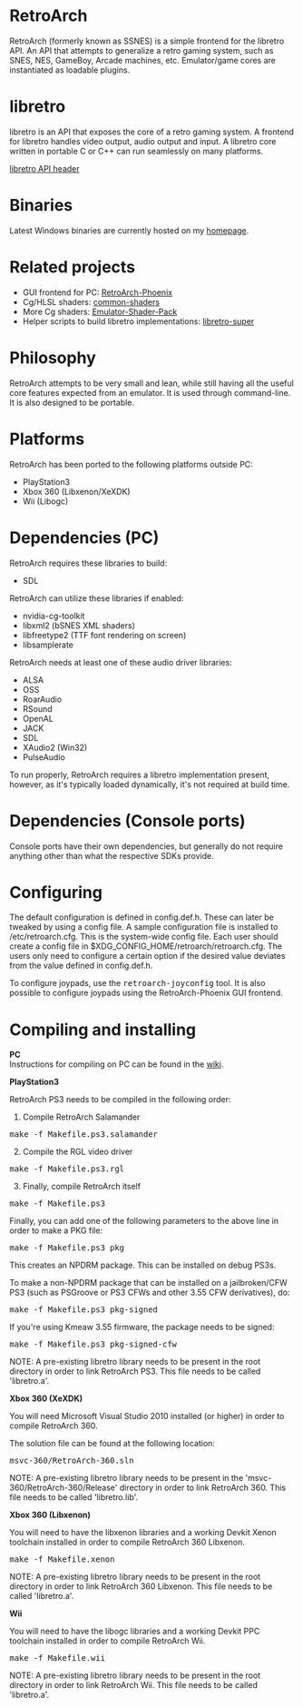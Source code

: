 # RetroArch

RetroArch (formerly known as SSNES) is a simple frontend for the libretro API. An API that attempts to generalize
a retro gaming system, such as SNES, NES, GameBoy, Arcade machines, etc.
Emulator/game cores are instantiated as loadable plugins.

# libretro

libretro is an API that exposes the core of a retro gaming system.
A frontend for libretro handles video output, audio output and input.
A libretro core written in portable C or C++ can run seamlessly on many platforms.

[libretro API header](https://github.com/Themaister/RetroArch/blob/master/libretro.h)

# Binaries

Latest Windows binaries are currently hosted on my [homepage](http://themaister.net/retroarch.html).

# Related projects

   - GUI frontend for PC: [RetroArch-Phoenix](https://github.com/Themaister/RetroArch-Phoenix)
   - Cg/HLSL shaders: [common-shaders](https://github.com/twinaphex/common-shaders)
   - More Cg shaders: [Emulator-Shader-Pack](https://github.com/Themaister/Emulator-Shader-Pack)
   - Helper scripts to build libretro implementations: [libretro-super](https://github.com/Themaister/libretro-super)

# Philosophy

RetroArch attempts to be very small and lean,
while still having all the useful core features expected from an emulator. 
It is used through command-line. It is also designed to be portable.

# Platforms

RetroArch has been ported to the following platforms outside PC:

   - PlayStation3
   - Xbox 360 (Libxenon/XeXDK)
   - Wii (Libogc)

# Dependencies (PC)

RetroArch requires these libraries to build:

   - SDL

RetroArch can utilize these libraries if enabled:

   - nvidia-cg-toolkit
   - libxml2 (bSNES XML shaders)
   - libfreetype2 (TTF font rendering on screen)
   - libsamplerate

RetroArch needs at least one of these audio driver libraries:

   - ALSA
   - OSS
   - RoarAudio
   - RSound
   - OpenAL
   - JACK
   - SDL
   - XAudio2 (Win32)
   - PulseAudio

To run properly, RetroArch requires a libretro implementation present, however, as it's typically loaded
dynamically, it's not required at build time.

# Dependencies (Console ports)

Console ports have their own dependencies, but generally do not require
anything other than what the respective SDKs provide.

# Configuring

The default configuration is defined in config.def.h. 
These can later be tweaked by using a config file. 
A sample configuration file is installed to /etc/retroarch.cfg. 
This is the system-wide config file. 
Each user should create a config file in $XDG\_CONFIG\_HOME/retroarch/retroarch.cfg.
The users only need to configure a certain option if the desired value deviates from the value defined in config.def.h.

To configure joypads, use the <tt>retroarch-joyconfig</tt> tool.
It is also possible to configure joypads using the RetroArch-Phoenix GUI frontend.

# Compiling and installing

<b>PC</b><br/>
Instructions for compiling on PC can be found in the [wiki](https://github.com/Themaister/RetroArch/wiki).

<b>PlayStation3</b><br/>

RetroArch PS3 needs to be compiled in the following order:

1) Compile RetroArch Salamander

<tt>make -f Makefile.ps3.salamander</tt>

2) Compile the RGL video driver

<tt>make -f Makefile.ps3.rgl</tt>

3) Finally, compile RetroArch itself

<tt>make -f Makefile.ps3</tt>

Finally, you can add one of the following parameters to the above line in order to make a PKG file:

<tt>make -f Makefile.ps3 pkg</tt>

This creates an NPDRM package. This can be installed on debug PS3s.

To make a non-NPDRM package that can be installed on a jailbroken/CFW PS3 (such as PSGroove or PS3 CFWs and other 3.55 CFW derivatives), do:

<tt>make -f Makefile.ps3 pkg-signed</tt>

If you're using Kmeaw 3.55 firmware, the package needs to be signed:

<tt>make -f Makefile.ps3 pkg-signed-cfw</tt>

NOTE: A pre-existing libretro library needs to be present in the root directory in order to link RetroArch PS3. This file needs to be called 'libretro.a'.

<b> Xbox 360 (XeXDK)</b><br />

You will need Microsoft Visual Studio 2010 installed (or higher) in order to compile RetroArch 360.

The solution file can be found at the following location:

<tt>msvc-360/RetroArch-360.sln</tt>

NOTE: A pre-existing libretro library needs to be present in the 'msvc-360/RetroArch-360/Release' directory in order to link RetroArch 360. This file needs to be
called 'libretro.lib'.

<b> Xbox 360 (Libxenon)</b><br />

You will need to have the libxenon libraries and a working Devkit Xenon toolchain installed in order to compile RetroArch 360 Libxenon.

<tt>make -f Makefile.xenon</tt>

NOTE: A pre-existing libretro library needs to be present in the root directory in order to link RetroArch 360 Libxenon. This file needs to be called 'libretro.a'.

<b> Wii</b><br >

You will need to have the libogc libraries and a working Devkit PPC toolchain installed in order to compile RetroArch Wii.

<tt>make -f Makefile.wii</tt>

NOTE: A pre-existing libretro library needs to be present in the root directory in order to link RetroArch Wii. This file needs to be called 'libretro.a'.

